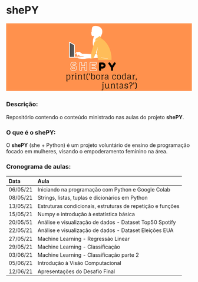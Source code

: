 # shePY
![logo](https://github.com/mariacmartins/shepy/blob/main/shepy_img.png?raw=true)

### Descrição: 
Repositório contendo o conteúdo ministrado nas aulas do projeto **shePY**.

### O que é o shePY:
O **shePY** (she + Python) é um projeto voluntário de ensino de programação focado em mulheres, visando o empoderamento feminino na área.

### Cronograma de aulas:

| Data | Aula   | 
|:---|:---|
|     06/05/21    | Iniciando na programação com Python e Google Colab        | 
|     08/05/21    | Strings, listas, tuplas e dicionários em Python           | 
|     13/05/21    | Estruturas condicionais, estruturas de repetição e funções| 
|     15/05/21    | Numpy e introdução à estatística básica                   | 
|     20/05/51    | Análise e visualização de dados - Dataset Top50 Spotify   | 
|     22/05/21    | Análise e visualização de dados - Dataset Eleições EUA    | 
|     27/05/21    | Machine Learning - Regressão Linear  | 
|     29/05/21    | Machine Learning - Classificação    | 
|     03/06/21    | Machine Learning - Classificação parte 2    | 
|     05/06/21    | Introdução à Visão Computacional    | 
|     12/06/21    | Apresentações do Desafio Final    | 
